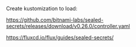 

Create kustomization to load:

https://github.com/bitnami-labs/sealed-secrets/releases/download/v0.26.0/controller.yaml



https://fluxcd.io/flux/guides/sealed-secrets/
